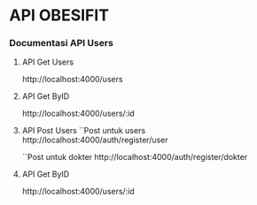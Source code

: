 # API OBESIFIT


### Documentasi API Users

1. API Get Users
    
    http://localhost:4000/users

2. API Get ByID

    http://localhost:4000/users/:id

3. API Post Users
    ``Post untuk users
    http://localhost:4000/auth/register/user

    ``Post untuk dokter
    http://localhost:4000/auth/register/dokter

2. API Get ByID

    http://localhost:4000/users/:id
